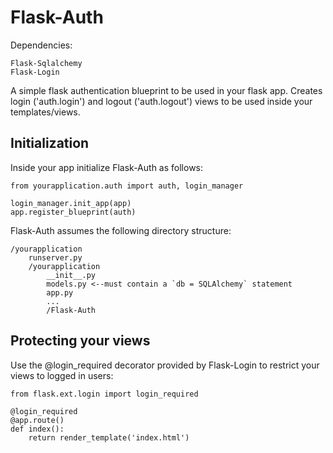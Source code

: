 # Flask-Auth

Dependencies:
```
Flask-Sqlalchemy
Flask-Login
```

A simple flask authentication blueprint to be used in your flask app.
Creates login ('auth.login') and logout ('auth.logout') views to be used inside your templates/views.


## Initialization

Inside your app initialize Flask-Auth as follows:

```
from yourapplication.auth import auth, login_manager

login_manager.init_app(app)
app.register_blueprint(auth)
```

Flask-Auth assumes the following directory structure:

```
/yourapplication
    runserver.py
    /yourapplication
        __init__.py
        models.py <--must contain a `db = SQLAlchemy` statement
        app.py
        ...
        /Flask-Auth
```

## Protecting your views
Use the @login_required decorator provided by Flask-Login to restrict your views to logged in users:
```
from flask.ext.login import login_required

@login_required
@app.route()
def index():
    return render_template('index.html')
```
